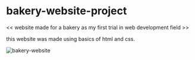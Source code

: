 # bakery-website-project
&lt;&lt; website made for a bakery as my first trial in web development field >>

this website was made using basics of html and css. 

![bakery-website](https://user-images.githubusercontent.com/90987176/149682320-11433362-d89f-44f7-bb58-14ba06b0fab9.PNG)

